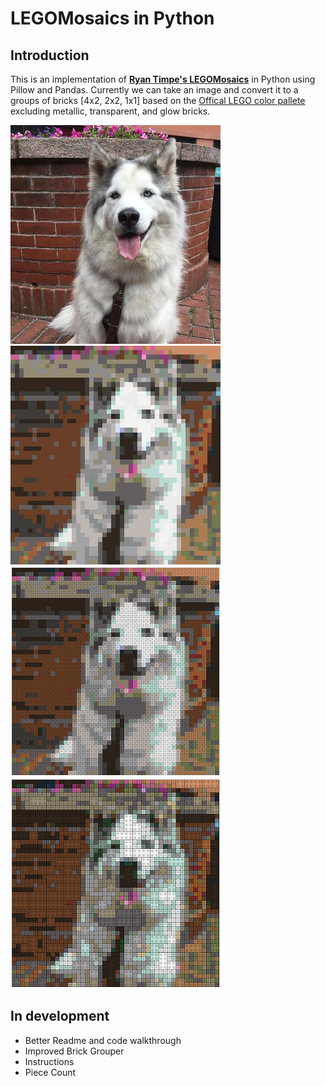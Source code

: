 # LEGOMosaics in Python

## Introduction
This is an implementation of [**Ryan Timpe's LEGOMosaics**](https://github.com/ryantimpe/LEGOMosaics) in Python using Pillow and Pandas. Currently we can take an image and convert it to a groups of bricks [4x2, 2x2, 1x1] based on the [Offical LEGO color pallete](http://www.bartneck.de/wp-content/uploads/2016/09/2016-LEGO-color-palette.pdf) excluding metallic, transparent, and glow bricks.  

![](For_Readme/Bobcat_orig.jpg)
![](For_Readme/Bobcat_lego.jpg)
![](For_Readme/Bobcat_bricks.png)
![](For_Readme/Bobcat_bricks_grouped.png)

## In development
  - Better Readme and code walkthrough
  - Improved Brick Grouper
  - Instructions
  - Piece Count

